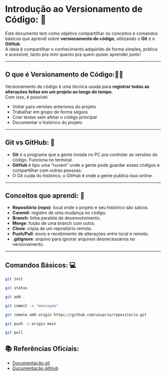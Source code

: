#  Introdução ao Versionamento de Código: 📁

Este documento tem como objetivo compartilhar os conceitos e comandos básicos que aprendi sobre **versionamento de código**, utilizando o **Git** e o **GitHub**.  
A ideia é compartilhar o conhecimento adquirido de forma simples, prática e acessível, tanto pra mim quanto pra quem quiser aprender junto!

---

##  O que é Versionamento de Código:👨‍💻

Versionamento de código é uma técnica usada para **registrar todas as alterações feitas em um projeto ao longo do tempo**.  
Com isso, é possível:

- Voltar para versões anteriores do projeto
- Trabalhar em grupo de forma segura
- Criar testes sem afetar o código principal
- Documentar o histórico do projeto

---

##  Git vs GitHub: 🐙

- **Git** é o programa que a gente instala no PC pra controlar as versões do código. Funciona no terminal.
- **GitHub** é tipo uma “nuvem” onde a gente pode guardar esses códigos e compartilhar com outras pessoas.
- O Git cuida do histórico, o GitHub é onde a gente publica isso online.


---

##  Conceitos que aprendi: 🤯

- **Repositório (repo)**: local onde o projeto e seu histórico são salvos.
- **Commit**: registro de uma mudança no código.
- **Branch**: linha paralela de desenvolvimento.
- **Merge**: fusão de uma branch com outra.
- **Clone**: cópia de um repositório remoto.
- **Push/Pull**: envio e recebimento de alterações entre local e remoto.
- **.gitignore**: arquivo para ignorar arquivos desnecessários no versionamento.

---

##  Comandos Básicos: 💻

```bash
git init

git status

git add .

git commit -m "mensagem"

git remote add origin https://github.com/usuario/repositorio.git

git push -u origin main

git pull
```
## 📚 Referências Oficiais:
- [Documentação git](https://git-scm.com/doc)
- [Ducumentação gitHub](https://docs.github.com/pt)
